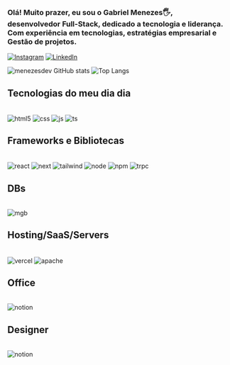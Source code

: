 ### Olá! Muito prazer, eu sou o Gabriel Menezes🖐️, <br>desenvolvedor Full-Stack, dedicado a tecnologia e liderança. <br> Com experiência em tecnologias, estratégias empresarial e Gestão de projetos. 

[![Instagram](https://img.shields.io/badge/Instagram-E4405F?style=for-the-badge&logo=instagram&logoColor=white)](https://www.instagram.com/gaab.riielll/?next=%2F)
[![LinkedIn](https://img.shields.io/badge/LinkedIn-0077B5?style=for-the-badge&logo=linkedin&logoColor=white)](https://www.linkedin.com/in/gabriel-menezesdev/)

![menezesdev GitHub stats](https://github-readme-stats.vercel.app/api?username=menezesdev&show_icons=true&theme=mtokyonight)
![Top Langs](https://github-readme-stats.vercel.app/api/top-langs/?username=menezesdev&layout=compact)

## Tecnologias do meu dia dia 

<div style="display: inline-block"></br>
    <img align="center"alt="html5" src="https://img.shields.io/badge/HTML5-E34F26?style=for-the-badge&logo=html5&logoColor=white "/>
        <img align="center"alt="css" src="https://img.shields.io/badge/CSS3-1572B6?style=for-the-badge&logo=css3&logoColor=white"/>
        <img align="center"alt="js" src="https://img.shields.io/badge/JavaScript-F7DF1E?style=for-the-badge&logo=javascript&logoColor=blacke"/>
        <img align="center"alt="ts" src="https://img.shields.io/badge/TypeScript-007ACC?style=for-the-badge&logo=typescript&logoColor=white"/>
</div>

## Frameworks e Bibliotecas 

<div style="display: inline-block"></br>
    <img align="center"alt="react" src="https://img.shields.io/badge/React-20232A?style=for-the-badge&logo=react&logoColor=61DAFB"/>
    <img align="center"alt="next" src="https://img.shields.io/badge/Next-black?style=for-the-badge&logo=next.js&logoColor=white"/>
    <img align="center"alt="tailwind" src="https://img.shields.io/badge/tailwindcss-%2338B2AC.svg?style=for-the-badge&logo=tailwind-css&logoColor=white"/>
    <img align="center"alt="node" src="https://img.shields.io/badge/NODEMON-%23323330.svg?style=for-the-badge&logo=nodemon&logoColor=%BBDEAD"/>
    <img align="center"alt="npm" src="https://img.shields.io/badge/NPM-%23CB3837.svg?style=for-the-badge&logo=npm&logoColor=white"/>
    <img align="center"alt="trpc" src="https://img.shields.io/badge/tRPC-%232596BE.svg?style=for-the-badge&logo=tRPC&logoColor=white"/>

## DBs

<div style="display: inline-block"></br>
    <img align="center"alt="mgb" src="https://img.shields.io/badge/MongoDB-4EA94B?style=for-the-badge&logo=mongodb&logoColor=white"/>

## Hosting/SaaS/Servers

<div style="display: inline-block"></br>
    <img align="center"alt="vercel" src="https://img.shields.io/badge/vercel-%23000000.svg?style=for-the-badge&logo=vercel&logoColor=white"/>
        <img align="center"alt="apache" src="https://img.shields.io/badge/apache-%23D42029.svg?style=for-the-badge&logo=apache&logoColor=white"/>
</div>        

## Office

<div style="display: inline-block"></br>
    <img align="center"alt="notion" src="https://img.shields.io/badge/Notion-000000?style=for-the-badge&logo=notion&logoColor=white"/><br>

## Designer

<div style="display: inline-block"></br>
    <img align="center"alt="notion" src="https://img.shields.io/badge/Adobe%20Premiere%20Pro-9999FF?style=for-the-badge&logo=Adobe%20Premiere%20Pro&logoColor=white"/>
</div>    


